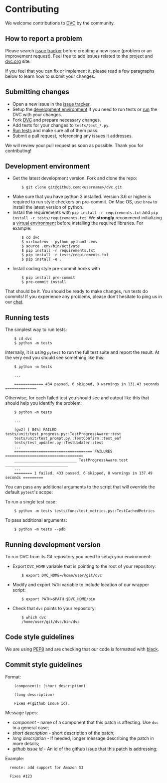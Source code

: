 # Contributing

We welcome contributions to [DVC](https://github.com/iterative/dvc) by the
community.

## How to report a problem

Please search [issue tracker](https://github.com/iterative/dvc/issues) before
creating a new issue (problem or an improvement request). Feel free to add
issues related to the project and [dvc.org](https://dvc.org) site.

If you feel that you can fix or implement it, please read a few paragraphs below
to learn how to submit your changes.

## Submitting changes

- Open a new issue in the
  [issue tracker](https://github.com/iterative/dvc/issues).
- Setup the [development environment](#development-environment) if you need to
  run tests or [run](#running-development-version) the DVC with your changes.
- Fork [DVC](https://github.com/iterative/dvc.git) and prepare necessary
  changes.
- Add tests for your changes to `tests/test_*.py`.
- [Run tests](#running-tests) and make sure all of them pass.
- Submit a pull request, referencing any issues it addresses.

We will review your pull request as soon as possible. Thank you for
contributing!

## Development environment

- Get the latest development version. Fork and clone the repo:
  ```dvc
      $ git clone git@github.com:<username>/dvc.git
  ```
- Make sure that you have python 3 installed. Version 3.6 or higher is required
  to run style checkers on pre-commit. On Mac OS, use `brew` to install the
  latest version of python.
- Install the requirements with `pip install -r requirements.txt` and
  `pip install -r tests/requirements.txt`. We **strongly** recommend
  initializing a
  [virtual environment](https://virtualenv.pypa.io/en/latest/userguide/) before
  installing the required libraries. For example:
  ```dvc
      $ cd dvc
      $ virtualenv --python python3 .env
      $ source .env/bin/activate
      $ pip install -r requirements.txt
      $ pip install -r tests/requirements.txt
      $ pip install -e .
  ```
- Install coding style pre-commit hooks with
  ```dvc
      $ pip install pre-commit
      $ pre-commit install
  ```

That should be it. You should be ready to make changes, run tests do commits! If
you experience any problems, please don't hesitate to ping us in our
[chat](/chat).

## Running tests

The simplest way to run tests:

```dvc
    $ cd dvc
    $ python -m tests
```

Internally, it is using `pytest` to run the full test suite and report the
result. At the very end you should see something like this:

```dvc
    $ python -m tests

    ...

    ============= 434 passed, 6 skipped, 8 warnings in 131.43 seconds ==============
```

Otherwise, for each failed test you should see and output like this that should
help you identify the problem:

```
    $ python -m tests

    ...

    [gw2] [ 84%] FAILED tests/unit/test_progress.py::TestProgressAware::test
    tests/unit/test_prompt.py::TestConfirm::test_eof
    tests/test_updater.py::TestUpdater::test
    ...
    =================================== FAILURES ===================================
    ____________________________ TestProgressAware.test ____________________________
    ...
    ======== 1 failed, 433 passed, 6 skipped, 8 warnings in 137.49 seconds =========
```

You can pass any additional arguments to the script that will override the
default `pytest`'s scope:

To run a single test case:

```dvc
    $ python -m tests tests/func/test_metrics.py::TestCachedMetrics
```

To pass additional arguments:

```dvc
    $ python -m tests --pdb
```

## Running development version

To run DVC from its Git repository you need to setup your environment:

- Export `DVC_HOME` variable that is pointing to the root of your repository:

  ```dvc
      $ export DVC_HOME=/home/user/git/dvc
  ```

- Modify and export `PATH` variable to include location of our wrapper script:

  ```dvc
      $ export PATH=$PATH:$DVC_HOME/bin
  ```

- Check that `dvc` points to your repository:
  ```dvc
      $ which dvc
      /home/user/git/dvc/bin/dvc
  ```

## Code style guidelines

We are using [PEP8](https://www.python.org/dev/peps/pep-0008/?) and are checking
that our code is formatted with [black](https://github.com/ambv/black).

## Commit style guidelines

Format:

```
    (component): (short description)

    (long description)

    Fixes #(github issue id).
```

Message types:

- *component* - name of a component that this patch is affecting. Use `dvc` in a
  general case;
- _short description_ - short description of the patch;
- _long description_ - If needed, longer message describing the patch in more
  details;
- _github issue id_ - An id of the github issue that this patch is addressing;

Example:

```
  remote: add support for Amazon S3

  Fixes #123
```
